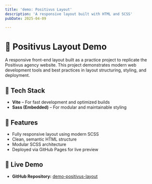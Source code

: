 ```yaml
---
title: 'demo: Positivus Layout'
description: 'A responsive layout built with HTML and SCSS'
pubDate: 2025-04-09

---
```


# 📁 Positivus Layout Demo

A responsive front-end layout built as a practice project to replicate the Positivus agency website. This project demonstrates modern web development tools and best practices in layout structuring, styling, and deployment.

## 🔧 Tech Stack
- **Vite** – For fast development and optimized builds
- **Sass (Embedded)** – For modular and maintainable styling

## 🚀 Features
- Fully responsive layout using modern SCSS
- Clean, semantic HTML structure
- Modular SCSS architecture
- Deployed via GitHub Pages for live preview

## 🔗 Live Demo
- **GitHub Repository:** [demo-positivus-layout](https://rokoworlds.github.io/demo-positivus-layout/)

